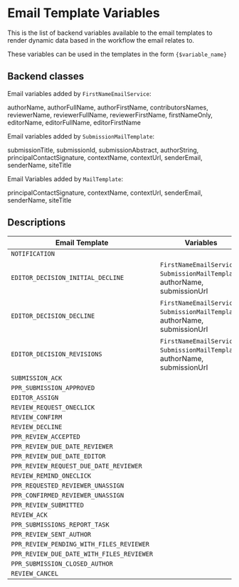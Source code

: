 # Email Template Variables
This is the list of backend variables available to the email templates to render dynamic data based in the workflow the email relates to.

These variables can be used in the templates in the form ``{$variable_name}``

## Backend classes
Email variables added by ``FirstNameEmailService``:

authorName, authorFullName, authorFirstName, contributorsNames,
reviewerName, reviewerFullName, reviewerFirstName, firstNameOnly,
editorName, editorFullName, editorFirstName

Email variables added by ``SubmissionMailTemplate``:

submissionTitle, submissionId, submissionAbstract, authorString, principalContactSignature, contextName, contextUrl, senderEmail, senderName, siteTitle

Email Variables added by ``MailTemplate``:

principalContactSignature, contextName, contextUrl, senderEmail, senderName, siteTitle

## Descriptions

| Email Template  | Variables                                                                        |
|-----------------|----------------------------------------------------------------------------------|
| ``NOTIFICATION`` |                                                                                  |
| ``EDITOR_DECISION_INITIAL_DECLINE`` | ``FirstNameEmailService``, ``SubmissionMailTemplate``, authorName, submissionUrl |
| ``EDITOR_DECISION_DECLINE`` | ``FirstNameEmailService``, ``SubmissionMailTemplate``, authorName, submissionUrl |
| ``EDITOR_DECISION_REVISIONS`` | ``FirstNameEmailService``, ``SubmissionMailTemplate``, authorName, submissionUrl |
| ``SUBMISSION_ACK`` |                                                                                  |
| ``PPR_SUBMISSION_APPROVED`` |                                                                                  |
| ``EDITOR_ASSIGN`` |                                                                                  |
| ``REVIEW_REQUEST_ONECLICK`` |                                                                                  |
| ``REVIEW_CONFIRM`` |                                                                                  |
| ``REVIEW_DECLINE`` |                                                                                  |
| ``PPR_REVIEW_ACCEPTED`` |                                                                                  |
| ``PPR_REVIEW_DUE_DATE_REVIEWER`` |                                                                                  |
| ``PPR_REVIEW_DUE_DATE_EDITOR`` |                                                                                  |
| ``PPR_REVIEW_REQUEST_DUE_DATE_REVIEWER`` |                                                                                  |
| ``REVIEW_REMIND_ONECLICK`` |                                                                                  |
| ``PPR_REQUESTED_REVIEWER_UNASSIGN`` |                                                                                  |
| ``PPR_CONFIRMED_REVIEWER_UNASSIGN`` |                                                                                  |
| ``PPR_REVIEW_SUBMITTED`` |                                                                                  |
| ``REVIEW_ACK`` |                                                                                  |
| ``PPR_SUBMISSIONS_REPORT_TASK`` |                                                                                  |
| ``PPR_REVIEW_SENT_AUTHOR`` |                                                                                  |
| ``PPR_REVIEW_PENDING_WITH_FILES_REVIEWER`` |                                                                                  |
| ``PPR_REVIEW_DUE_DATE_WITH_FILES_REVIEWER`` |                                                                                  |
| ``PPR_SUBMISSION_CLOSED_AUTHOR`` |                                                                                  |
| ``REVIEW_CANCEL`` |                                                                                  |

